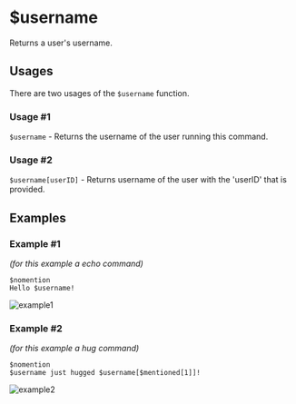 # $username
Returns a user's username.

## Usages
There are two usages of the `$username` function.

### Usage #1
`$username` - Returns the username of the user running this command.


### Usage #2
`$username[userID]` - Returns username of the user with the 'userID' that is provided.

## Examples
### Example #1
*(for this example a echo command)*
```
$nomention
Hello $username!
```
![example1](https://user-images.githubusercontent.com/69215413/114783581-fc88e180-9d47-11eb-91a6-02e60b20fcf4.png)

### Example #2
*(for this example a hug command)*
```
$nomention
$username just hugged $username[$mentioned[1]]!
```
![example2](https://user-images.githubusercontent.com/69215413/114783383-f430a680-9d47-11eb-91e5-6ade1c6ef234.png)
